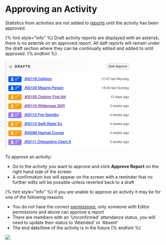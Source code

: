 # Approving an Activity

Statistics from activities are not added to [reports](../reports/) until the activity has been approved.

{% hint style="info" %}
Draft activity reports are displayed with an asterisk, there is no asterisk on an approved report. All daft reports will remain under the draft section where they can be continually edited and added to until approved.
{% endhint %}

![](<../../.gitbook/assets/approving an activity 1.png>)

To approve an activity:

* Go to the activity you want to approve and click **Approve Report** on the right hand side of the screen
* A confirmation box will appear on the screen with a reminder that no further edits will be possible unless reverted back to a draft

{% hint style="info" %}
If you are unable to approve an activity it may be for one of the following reasons

* You do not have the correct [permissions](../../user-access/permissions.md), only someone with Editor permissions and above can approve a report
* There are members with an 'Unconfirmed' attendance status, you will need to update their status to 'Attended' or 'Absent'
* The end date/time of the activity is in the future
{% endhint %}

![](<../../.gitbook/assets/approving an activity 2.gif>)

